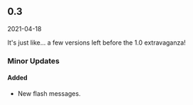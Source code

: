 ## 0.3

2021-04-18

It's just like... a few versions left before the 1.0 extravaganza!

### Minor Updates

#### Added

- New flash messages.
